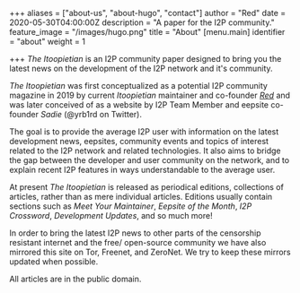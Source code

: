 +++
aliases = ["about-us", "about-hugo", "contact"]
author = "Red"
date = 2020-05-30T04:00:00Z
description = "A paper for the I2P community."
feature_image = "/images/hugo.png"
title = "About"
[menu.main]
identifier = "about"
weight = 1

+++
_The Itoopietian_ is an I2P community paper designed to bring you the latest news on the development of the I2P network and it's community.

_The Itoopietian_ was first conceptualized as a potential I2P community magazine in 2019 by current _Itoopietian_ maintainer and co-founder [_Red_](http://red.i2p) and was later conceived of as a website by I2P Team Member and eepsite co-founder _Sadie_ (@yrb1rd on Twitter).

The goal is to provide the average I2P user with information on the latest development news, eepsites, community events and topics of interest related to the I2P network and related technologies. It also aims to bridge the gap between the developer and user community on the network, and to explain recent I2P features in ways understandable to the average user.

At present _The Itoopietian_ is released as periodical editions, collections of articles, rather than as mere individual articles. Editions usually contain sections such as _Meet Your Maintainer_, _Eepsite of the Month_, _I2P Crossword_, _Development Updates_, and so much more!

In order to bring the latest I2P news to other parts of the censorship resistant internet and the free/ open-source community we have also mirrored this site on Tor, Freenet, and ZeroNet. We try to keep these mirrors updated when possible.

All articles are in the public domain.